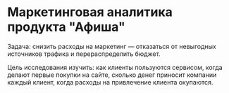 # Маркетинговая аналитика продукта "Афиша"

Задача: снизить расходы на маркетинг — отказаться от невыгодных источников трафика и перераспределить бюджет.

Цель исследования изучить:
как клиенты пользуются сервисом,
когда делают первые покупки на сайте,
сколько денег приносит компании каждый клиент,
когда расходы на привлечение клиента окупаются.
